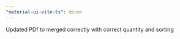 ```yaml
---
"material-ui-vite-ts": minor
---
```


Updated PDf to merged correctly with correct quantity and sorting
